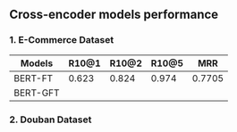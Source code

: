 ## Cross-encoder models performance

### 1. E-Commerce Dataset

| Models    | R10@1 | R10@2 | R10@5 | MRR    |
| --------- | ----- | ----- | ----- | ------ |
| BERT-FT   | 0.623 | 0.824 | 0.974 | 0.7705 |
| BERT-GFT  |       |       |       |        |

### 2. Douban Dataset